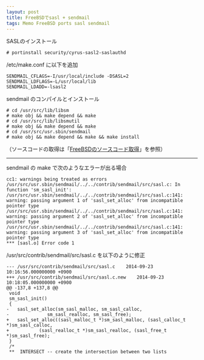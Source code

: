 ```yaml
---
layout: post
title: FreeBSDでsasl + sendmail
tags: Memo FreeBSD ports sasl sendmail
---
```


SASLのインストール

```
# portinstall security/cyrus-sasl2-saslauthd
```

/etc/make.conf に以下を追加

```
SENDMAIL_CFLAGS=-I/usr/local/include -DSASL=2
SENDMAIL_LDFLAGS=-L/usr/local/lib
SENDMAIL_LDADD=-lsasl2
```

sendmail のコンパイルとインストール

```
# cd /usr/src/lib/libsm
# make obj && make depend && make
# cd /usr/src/lib/libsmutil
# make obj && make depend && make
# cd /usr/src/usr.sbin/sendmail
# make obj && make depend && make && make install
```

（ソースコードの取得は「[FreeBSDのソースコード取得](http://xdncl.github.io/blog/2014/08/08/svnup/)」を参照）

----

sendmail の make で次のようなエラーが出る場合

```
cc1: warnings being treated as errors
/usr/src/usr.sbin/sendmail/../../contrib/sendmail/src/sasl.c: In function 'sm_sasl_init':
/usr/src/usr.sbin/sendmail/../../contrib/sendmail/src/sasl.c:141: warning: passing argument 1 of 'sasl_set_alloc' from incompatible pointer type
/usr/src/usr.sbin/sendmail/../../contrib/sendmail/src/sasl.c:141: warning: passing argument 2 of 'sasl_set_alloc' from incompatible pointer type
/usr/src/usr.sbin/sendmail/../../contrib/sendmail/src/sasl.c:141: warning: passing argument 3 of 'sasl_set_alloc' from incompatible pointer type
*** [sasl.o] Error code 1
```

/usr/src/contrib/sendmail/src/sasl.c を以下のように修正

```
--- /usr/src/contrib/sendmail/src/sasl.c	2014-09-23 10:16:56.000000000 +0900
+++ /usr/src/contrib/sendmail/src/sasl.c.new	2014-09-23 10:18:05.000000000 +0900
@@ -137,8 +137,8 @@
 void
 sm_sasl_init()
 {
-	sasl_set_alloc(sm_sasl_malloc, sm_sasl_calloc,
-		       sm_sasl_realloc, sm_sasl_free);
+	sasl_set_alloc((sasl_malloc_t *)sm_sasl_malloc, (sasl_calloc_t *)sm_sasl_calloc,
+			(sasl_realloc_t *)sm_sasl_realloc, (sasl_free_t *)sm_sasl_free);
 }
 /*
 **  INTERSECT -- create the intersection between two lists
```